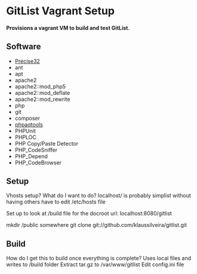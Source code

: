 # GitList Vagrant Setup

#### Provisions a vagrant VM to build and test GitList.


## Software

- [Precise32](http://files.vagrantup.com/precise32.box)
- ant
- apt
- apache2
- apache2::mod_php5
- apache2::mod_deflate
- apache2::mod_rewrite
- php
- git
- composer
- [phpaqtools](pear.phpaqtools.org)
- PHPUnit
- PHPLOC
- PHP Copy/Paste Detector
- PHP_CodeSniffer
- PHP_Depend
- PHP_CodeBrowser

## Setup

Vhosts setup?
What do I want to do?
localhost/ is probably simplist without having others have to edit /etc/hosts file

Set up to look at /build file for the docroot
url: localhost:8080/gitlist

mkdir /public  somewhere
git clone git://github.com/klaussilveira/gitlist.git

## Build

How do I get this to build once everything is complete?
Uses local files and writes to /build folder
Extract tar.gz to /var/www/gitlist
Edit config.ini file